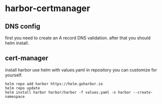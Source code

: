 # harbor-certmanager

## DNS config

first you need to create an A record DNS validation. after that you should helm install.

## cert-manager 

install harbor use helm with values.yaml in repository
you can customize for yourself.

```
helm repo add harbor https://helm.goharbor.io
helm repo update
helm install harbor harbor/harbor -f values.yaml -n harbor --create-namespace
```
